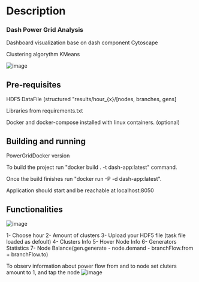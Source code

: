 # Description

### Dash Power Grid Analysis

Dashboard visualization base on dash component Cytoscape

Clustering algorythm KMeans

![image](https://user-images.githubusercontent.com/83120622/173435540-a10cf463-f9c6-41f4-a3e0-f7c11090581d.png)

## Pre-requisites 

HDF5 DataFile (structured "results/hour_{x}/[nodes, branches, gens]

Libraries from requirements.txt

Docker and docker-compose installed with linux containers. (optional)


## Building and running

PowerGridDocker version 

To build the project run "docker build . -t dash-app:latest" command.

Once the build finishes run "docker run -P -d dash-app:latest". 

Application should start and be reachable at localhost:8050

## Functionalities

![image](https://user-images.githubusercontent.com/83120622/173435875-32061c3e-525f-4cc9-bda4-b30bad6ea685.png)

1- Choose hour 
2- Amount of clusters
3- Upload your HDF5 file (task file loaded as defoult)
4- Clusters Info
5- Hover Node Info
6- Generators Statistics
7- Node Balance(gen.generate - node.demand - branchFlow.from + branchFlow.to)

To observ information about power flow from and to node set cluters amount to 1, and tap the node
![image](https://user-images.githubusercontent.com/83120622/173435656-9e76d0e3-c830-47db-9349-22f2ea82bc6d.png)

